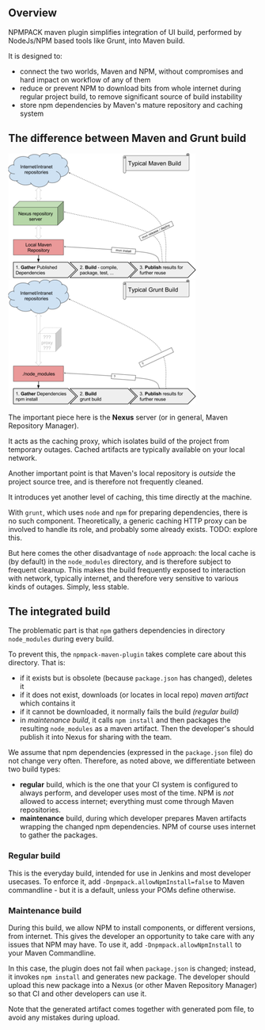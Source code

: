 ## Overview

NPMPACK maven plugin simplifies integration of UI build, performed by NodeJs/NPM based tools like Grunt, into Maven build.

It is designed to:

- connect the two worlds, Maven and NPM, without compromises and hard impact on workflow of any of them
- reduce or prevent NPM to download bits from whole internet during regular project build, to remove significant source of build instability
- store npm dependencies by Maven's mature repository and caching system

## The difference between Maven and Grunt build

![Typical Maven Build](npmpack-TypicalMavenBuild.png)
![Typical Grunt Build](npmpack-TypicalGruntBuild.png)

The important piece here is the **Nexus** server (or in general, Maven Repository Manager).

It acts as the caching proxy, which isolates build of the project from temporary outages. Cached artifacts are typically available on your local network.

Another important point is that Maven's local repository is *outside* the project source tree, and is therefore not frequently cleaned. 

It introduces yet another level of caching, this time directly at the machine. 



With `grunt`, which uses `node` and `npm` for preparing dependencies, there is no such component.
Theoretically, a generic caching HTTP proxy can be involved to handle its role, and probably some already exists. TODO: explore this.

But here comes the other disadvantage of `node` approach: the local cache is (by default) in the `node_modules` directory, and is therefore subject to frequent cleanup.
This makes the build frequently exposed to interaction with network, typically internet, and therefore very sensitive to various kinds of outages. Simply, less stable. 

## The integrated build

The problematic part is that `npm` gathers dependencies in directory `node_modules` during every build.

To prevent this, the `npmpack-maven-plugin` takes complete care about this directory. That is:

* if it exists but is obsolete (because `package.json` has changed), deletes it
* if it does not exist, downloads (or locates in local repo) *maven artifact* which contains it
* if it cannot be downloaded, it normally fails the build *(regular build)*
* in *maintenance build*, it calls `npm install` and then packages the resulting `node_modules` as a maven artifact. Then the developer's should publish it into Nexus for sharing with the team.

We assume that npm dependencies (expressed in the `package.json` file) do not change very often.
Therefore, as noted above, we differentiate between two build types:

* **regular** build, which is the one that your CI system is configured to always perform, and developer uses most of the time. NPM is *not* allowed to access internet; everything must come through Maven repositories.
* **maintenance** build, during which developer prepares Maven artifacts wrapping the changed npm dependencies. NPM of course uses internet to gather the packages.

### Regular build
This is the everyday build, intended for use in Jenkins and most developer usecases.
To enforce it, add `-Dnpmpack.allowNpmInstall=false` to Maven commandline - but it is a default, unless your POMs define otherwise.

### Maintenance build
During this build, we allow NPM to install components, or different versions, from internet.
This gives the developer an opportunity to take care with any issues that NPM may have.
To use it, add `-Dnpmpack.allowNpmInstall` to your Maven Commandline.

In this case, the plugin does not fail when `package.json` is changed; instead, it invokes `npm install` and generates new package. The developer should upload this new package into a Nexus (or other Maven Repository Manager) so that CI and other developers can use it.

Note that the generated artifact comes together with generated pom file, to avoid any mistakes during upload.
